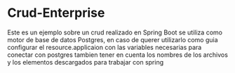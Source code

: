 # Crud-Enterprise

Este es un ejemplo sobre un crud realizado en Spring Boot
se utiliza como motor de base de datos Postgres, en caso de querer utilizarlo como 
guia configurar el resource.applicaion con las variables necesarias para conectar con postgres
tambien tener en cuenta los nombres de los archivos y los elementos descargados para trabajar con spring
